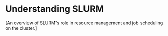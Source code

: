 # Understanding SLURM

[An overview of SLURM's role in resource management and job scheduling on the cluster.]